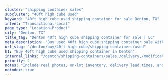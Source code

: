 ```yaml
---
cluster: "shipping container sales"
subcluster: "40ft high cube used"
keyword: "40ft high cube used shipping container for sale Denton, TX"
intent: "Transactional-Local"
page_type: "Location-Product"
city: "Denton, TX"
title_tag: "Denton 40ft high cube shipping container for sale | LC"
meta_description: "Buy used 40ft high cube shipping container sale with local delivery in Denton, TX. LC Container — local Since 2003. Request a fast quote today."
url_slug: "/denton/buy/40ft-high-cube/shipping-containers/used"
h1: "Buy 40ft high cube used shipping container in Denton"
internal_links: "/denton/shipping-containers/sales,/delivery,/modifications"
priority: 2
notes: "Include real photos, on-lot inventory, delivery lead times, and financing info."
noindex: true
---
```


<!-- TODO: Add unique city/inventory copy, images, and internal links here. -->
